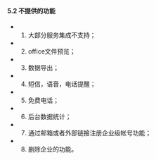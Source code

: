 #### 5.2 不提供的功能
* 1) 大部分服务集成不支持；
* 2) office文件预览；
* 3) 数据导出；
* 4) 短信，语音，电话提醒；
* 5) 免费电话；
* 6) 后台数据统计；
* 7) 通过邮箱或者外部链接注册企业级帐号功能；
* 8) 删除企业的功能。
